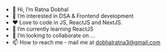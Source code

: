 - 👋 Hi, I’m Ratna Dobhal
- 👀 I’m interested in DSA & Frontend development
- ❤️ Love to code in JS, ReactJS and NextJS.
- 🌱 I’m currently learning ReactJS
- 💞️ I’m looking to collaborate on ...
- 📫 How to reach me - mail me at dobhalratna3@gmail.com

<!---
rdobhal/rdobhal is a ✨ special ✨ repository because its `README.md` (this file) appears on your GitHub profile.
You can click the Preview link to take a look at your changes.
--->

